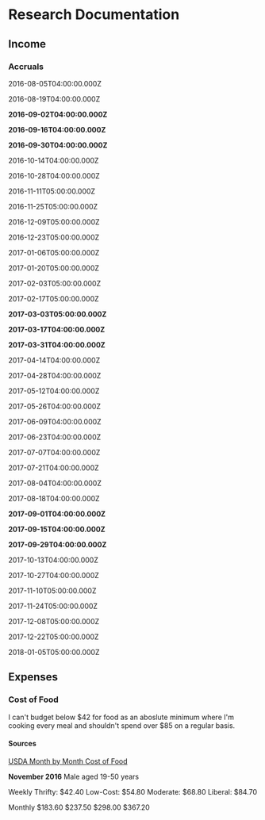 # Research Documentation

## Income

### Accruals

2016-08-05T04:00:00.000Z

2016-08-19T04:00:00.000Z

**2016-09-02T04:00:00.000Z**

**2016-09-16T04:00:00.000Z**

**2016-09-30T04:00:00.000Z**

2016-10-14T04:00:00.000Z

2016-10-28T04:00:00.000Z

2016-11-11T05:00:00.000Z

2016-11-25T05:00:00.000Z

2016-12-09T05:00:00.000Z

2016-12-23T05:00:00.000Z

2017-01-06T05:00:00.000Z

2017-01-20T05:00:00.000Z

2017-02-03T05:00:00.000Z

2017-02-17T05:00:00.000Z

**2017-03-03T05:00:00.000Z**

**2017-03-17T04:00:00.000Z**

**2017-03-31T04:00:00.000Z**

2017-04-14T04:00:00.000Z

2017-04-28T04:00:00.000Z

2017-05-12T04:00:00.000Z

2017-05-26T04:00:00.000Z

2017-06-09T04:00:00.000Z

2017-06-23T04:00:00.000Z

2017-07-07T04:00:00.000Z

2017-07-21T04:00:00.000Z

2017-08-04T04:00:00.000Z

2017-08-18T04:00:00.000Z

**2017-09-01T04:00:00.000Z**

**2017-09-15T04:00:00.000Z**

**2017-09-29T04:00:00.000Z**

2017-10-13T04:00:00.000Z

2017-10-27T04:00:00.000Z

2017-11-10T05:00:00.000Z

2017-11-24T05:00:00.000Z

2017-12-08T05:00:00.000Z

2017-12-22T05:00:00.000Z

2018-01-05T05:00:00.000Z

## Expenses

### Cost of Food

I can't budget below $42 for food as an aboslute minimum where I'm cooking every meal and shouldn't spend over $85 on a regular basis.

#### Sources
[USDA Month by Month Cost of Food](http://www.cnpp.usda.gov/USDAFoodPlansCostofFood/reports)

**November 2016**
Male aged 19-50 years

Weekly
Thrifty: $42.40
Low-Cost: $54.80
Moderate: $68.80
Liberal: $84.70

Monthly
$183.60
$237.50
$298.00
$367.20